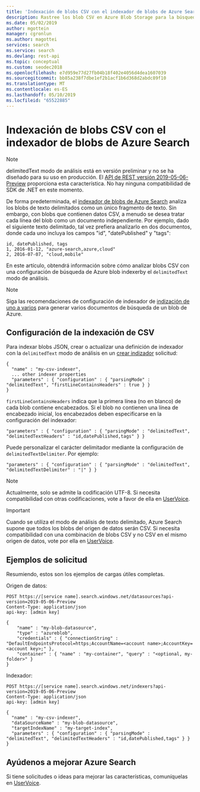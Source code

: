 ```yaml
---
title: 'Indexación de blobs CSV con el indexador de blobs de Azure Search: Azure Search'
description: Rastree los blob CSV en Azure Blob Storage para la búsqueda de texto completo mediante un índice de Azure Search. Los indexadores automatizan la ingesta de datos para orígenes de datos seleccionados, como Azure Blob Storage.
ms.date: 05/02/2019
author: mgottein
manager: cgronlun
ms.author: magottei
services: search
ms.service: search
ms.devlang: rest-api
ms.topic: conceptual
ms.custom: seodec2018
ms.openlocfilehash: e7d959e77d27fb04b18f402e4056d4dea1607039
ms.sourcegitcommit: bb85a238f7dbe1ef2b1acf1b6d368d2abdc89f10
ms.translationtype: MT
ms.contentlocale: es-ES
ms.lasthandoff: 05/10/2019
ms.locfileid: "65522885"
---
```

# <a name="indexing-csv-blobs-with-azure-search-blob-indexer"></a>Indexación de blobs CSV con el indexador de blobs de Azure Search

> [!Note]
> delimitedText modo de análisis está en versión preliminar y no se ha diseñado para su uso en producción. El [API de REST versión 2019-05-06-Preview](search-api-preview.md) proporciona esta característica. No hay ninguna compatibilidad de SDK de .NET en este momento.
>

De forma predeterminada, el [indexador de blobs de Azure Search](search-howto-indexing-azure-blob-storage.md) analiza los blobs de texto delimitados como un único fragmento de texto. Sin embargo, con blobs que contienen datos CSV, a menudo se desea tratar cada línea del blob como un documento independiente. Por ejemplo, dado el siguiente texto delimitado, tal vez prefiera analizarlo en dos documentos, donde cada uno incluya los campos "id", "datePublished" y "tags": 

    id, datePublished, tags
    1, 2016-01-12, "azure-search,azure,cloud" 
    2, 2016-07-07, "cloud,mobile" 

En este artículo, obtendrá información sobre cómo analizar blobs CSV con una configuración de búsqueda de Azure blob indexerby el `delimitedText` modo de análisis. 

> [!NOTE]
> Siga las recomendaciones de configuración de indexador de [indización de uno a varios](search-howto-index-one-to-many-blobs.md) para generar varios documentos de búsqueda de un blob de Azure.

## <a name="setting-up-csv-indexing"></a>Configuración de la indexación de CSV
Para indexar blobs JSON, crear o actualizar una definición de indexador con la `delimitedText` modo de análisis en un [crear indizador](https://docs.microsoft.com/rest/api/searchservice/create-indexer) solicitud:

    {
      "name" : "my-csv-indexer",
      ... other indexer properties
      "parameters" : { "configuration" : { "parsingMode" : "delimitedText", "firstLineContainsHeaders" : true } }
    }

`firstLineContainsHeaders` indica que la primera línea (no en blanco) de cada blob contiene encabezados.
Si el blob no contienen una línea de encabezado inicial, los encabezados deben especificarse en la configuración del indexador: 

    "parameters" : { "configuration" : { "parsingMode" : "delimitedText", "delimitedTextHeaders" : "id,datePublished,tags" } } 

Puede personalizar el carácter delimitador mediante la configuración de `delimitedTextDelimiter`. Por ejemplo:

    "parameters" : { "configuration" : { "parsingMode" : "delimitedText", "delimitedTextDelimiter" : "|" } }

> [!NOTE]
> Actualmente, solo se admite la codificación UTF-8. Si necesita compatibilidad con otras codificaciones, vote a favor de ella en [UserVoice](https://feedback.azure.com/forums/263029-azure-search).

> [!IMPORTANT]
> Cuando se utiliza el modo de análisis de texto delimitado, Azure Search supone que todos los blobs del origen de datos serán CSV. Si necesita compatibilidad con una combinación de blobs CSV y no CSV en el mismo origen de datos, vote por ella en [UserVoice](https://feedback.azure.com/forums/263029-azure-search).
> 
> 

## <a name="request-examples"></a>Ejemplos de solicitud
Resumiendo, estos son los ejemplos de cargas útiles completas. 

Origen de datos: 

    POST https://[service name].search.windows.net/datasources?api-version=2019-05-06-Preview
    Content-Type: application/json
    api-key: [admin key]

    {
        "name" : "my-blob-datasource",
        "type" : "azureblob",
        "credentials" : { "connectionString" : "DefaultEndpointsProtocol=https;AccountName=<account name>;AccountKey=<account key>;" },
        "container" : { "name" : "my-container", "query" : "<optional, my-folder>" }
    }   

Indexador:

    POST https://[service name].search.windows.net/indexers?api-version=2019-05-06-Preview
    Content-Type: application/json
    api-key: [admin key]

    {
      "name" : "my-csv-indexer",
      "dataSourceName" : "my-blob-datasource",
      "targetIndexName" : "my-target-index",
      "parameters" : { "configuration" : { "parsingMode" : "delimitedText", "delimitedTextHeaders" : "id,datePublished,tags" } }
    }

## <a name="help-us-make-azure-search-better"></a>Ayúdenos a mejorar Azure Search
Si tiene solicitudes o ideas para mejorar las características, comuníquelas en [UserVoice](https://feedback.azure.com/forums/263029-azure-search/).


